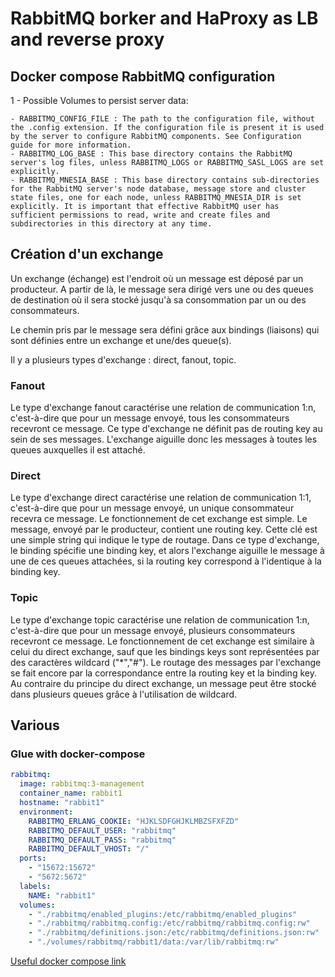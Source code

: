 # RabbitMQ borker and HaProxy as LB and reverse proxy

## Docker compose RabbitMQ configuration

1 - Possible Volumes to persist server data:

    - RABBITMQ_CONFIG_FILE : The path to the configuration file, without the .config extension. If the configuration file is present it is used by the server to configure RabbitMQ components. See Configuration guide for more information.
    - RABBITMQ_LOG_BASE : This base directory contains the RabbitMQ server's log files, unless RABBITMQ_LOGS or RABBITMQ_SASL_LOGS are set explicitly.
    - RABBITMQ_MNESIA_BASE : This base directory contains sub-directories for the RabbitMQ server's node database, message store and cluster state files, one for each node, unless RABBITMQ_MNESIA_DIR is set explicitly. It is important that effective RabbitMQ user has sufficient permissions to read, write and create files and subdirectories in this directory at any time.

## Création d'un exchange

Un exchange (échange) est l'endroit où un message est déposé par un producteur. A partir de là, le message sera dirigé vers une ou des queues de destination où il sera stocké jusqu'à sa consommation par un ou des consommateurs.

Le chemin pris par le message sera défini grâce aux bindings (liaisons) qui sont définies entre un exchange et une/des queue(s).

Il y a plusieurs types d'exchange : direct, fanout, topic.

### Fanout

Le type d'exchange fanout caractérise une relation de communication 1:n, c'est-à-dire que pour un message envoyé, tous les consommateurs recevront ce message.
Ce type d'exchange ne définit pas de routing key au sein de ses messages. L'exchange aiguille donc les messages à toutes les queues auxquelles il est attaché.

### Direct

Le type d'exchange direct caractérise une relation de communication 1:1, c'est-à-dire que pour un message envoyé, un unique consommateur recevra ce message.
Le fonctionnement de cet exchange est simple. Le message, envoyé par le producteur, contient une routing key. Cette clé est une simple string qui indique le type de routage. Dans ce type d'exchange, le binding spécifie une binding key, et alors l'exchange aiguille le message à une de ces queues attachées, si la routing key correspond à l'identique à la binding key.

### Topic

Le type d'exchange topic caractérise une relation de communication 1:n, c'est-à-dire que pour un message envoyé, plusieurs consommateurs recevront ce message.
Le fonctionnement de cet exchange est similaire à celui du direct exchange, sauf que les bindings keys sont représentées par des caractères wildcard ("*","#"). Le routage des messages par l'exchange se fait encore par la correspondance entre la routing key et la binding key. Au contraire du principe du direct exchange, un message peut être stocké dans plusieurs queues grâce à l'utilisation de wildcard.

## Various

### Glue with docker-compose

``` yaml
rabbitmq:
  image: rabbitmq:3-management
  container_name: rabbit1
  hostname: "rabbit1"
  environment:
    RABBITMQ_ERLANG_COOKIE: "HJKLSDFGHJKLMBZSFXFZD"
    RABBITMQ_DEFAULT_USER: "rabbitmq"
    RABBITMQ_DEFAULT_PASS: "rabbitmq"
    RABBITMQ_DEFAULT_VHOST: "/"
  ports:
    - "15672:15672"
    - "5672:5672"
  labels:
    NAME: "rabbit1"
  volumes:
    - "./rabbitmq/enabled_plugins:/etc/rabbitmq/enabled_plugins"
    - "./rabbitmq/rabbitmq.config:/etc/rabbitmq/rabbitmq.config:rw"
    - "./rabbitmq/definitions.json:/etc/rabbitmq/definitions.json:rw"
    - "./volumes/rabbitmq/rabbit1/data:/var/lib/rabbitmq:rw"
```

[Useful docker compose link](https://github.com/pardahlman/docker-rabbitmq-cluster)
